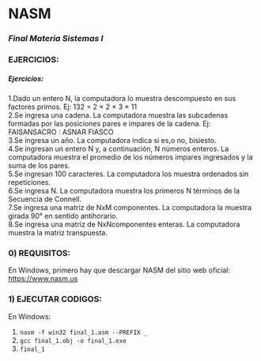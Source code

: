 
# **NASM**

### *Final Materia Sistemas I*

### EJERCICIOS:

##### Ejercicios:<br>
1.Dado un entero N, la computadora lo muestra descompuesto en sus factores primos. Ej: 132 = 2 × 2 × 3 × 11<br>
2.Se ingresa una cadena. La computadora muestra las subcadenas formadas por las posiciones pares e impares de la cadena. Ej: FAISANSACRO : ASNAR FIASCO<br>
3.Se ingresa un año. La computadora indica si es,o no, bisiesto.<br>
4.Se ingresan un entero N y, a continuación, N números enteros. La computadora muestra el promedio de los números impares ingresados y la suma de los pares.<br>
5.Se ingresan 100 caracteres. La computadora los muestra ordenados sin repeticiones.<br>
6.Se ingresa N. La computadora muestra los primeros N términos de la Secuencia de Connell.<br>
7.Se ingresa una matriz de NxM componentes. La computadora la muestra girada 90° en sentido antihorario.<br>
8.Se ingresa una matriz de NxNcomponentes enteras. La computadora muestra la matriz transpuesta.<br>


### 0) REQUISITOS:

En Windows, primero hay que descargar NASM del sitio web oficial: https://www.nasm.us<br>

### 1) EJECUTAR CODIGOS:

En Windows:<br>
1) `nasm -f win32 final_1.asm --PREFIX _`
2) `gcc final_1.obj -o final_1.exe`
3) `final_1`

